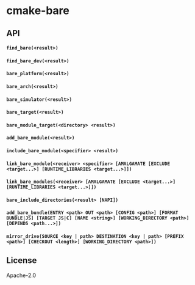 # cmake-bare

## API

#### `find_bare(<result>)`

#### `find_bare_dev(<result>)`

#### `bare_platform(<result>)`

#### `bare_arch(<result>)`

#### `bare_simulator(<result>)`

#### `bare_target(<result>)`

#### `bare_module_target(<directory> <result>)`

#### `add_bare_module(<result>)`

#### `include_bare_module(<specifier> <result>)`

#### `link_bare_module(<receiver> <specifier> [AMALGAMATE [EXCLUDE <target...>] [RUNTIME_LIBRARIES <target...>]])`

#### `link_bare_modules(<receiver> [AMALGAMATE [EXCLUDE <target...>] [RUNTIME_LIBRARIES <target...>]])`

#### `bare_include_directories(<result> [NAPI])`

#### `add_bare_bundle(ENTRY <path> OUT <path> [CONFIG <path>] [FORMAT BUNDLE|JS] [TARGET JS|C] [NAME <string>] [WORKING_DIRECTORY <path>] [DEPENDS <path...>])`

#### `mirror_drive(SOURCE <key | path> DESTINATION <key | path> [PREFIX <path>] [CHECKOUT <length>] [WORKING_DIRECTORY <path>])`

## License

Apache-2.0
